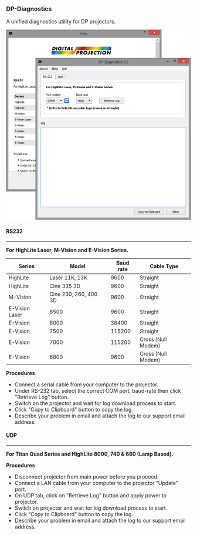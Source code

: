 ### DP-Diagnostics

A unified diagnostics utility for DP projectors.

![DP Diagnostics](dp-diagnostics.png)

#### RS232
---
__For HighLite Laser, M-Vision and E-Vision Series.__


| Series		 | Model				 | Baud rate | Cable Type		 |
| ---------------|-----------------------|-----------|------------------ |
| HighLite		 | Laser 11K, 13K		 | 9600		 | Straight			 |
| HighLite		 | Cine 335 3D			 | 9600		 | Straight			 |
| M-Vision		 | Cine 230, 260, 400 3D | 9600		 | Straight			 |
| E-Vision Laser | 8500					 | 9600		 | Straight			 |
| E-Vision   	 | 8000					 | 38400	 | Straight	 		 |
| E-Vision   	 | 7500					 | 115200	 | Straight	 		 |
| E-Vision   	 | 7000					 | 115200	 | Cross (Null Modem)|
| E-Vision  	 | 6800					 | 9600		 | Cross (Null Modem)|


__Procedures__
- Connect a serial cable from your computer to the projector. 
- Under RS-232 tab, select the correct COM port, baud-rate then click "Retrieve Log" button.
- Switch on the projector and wait for log download process to start.
- Click "Copy to Clipboard" button to copy the log. 
- Describe your problem in email and attach the log to our support email address.


#### UDP 
---
__For Titan Quad Series and HighLite 8000, 740 & 660 (Lamp Based).__

__Procedures__
- Disconnect projector from main power before you proceed.
- Connect a LAN cable from your computer to the projector "Update" port.
- On UDP tab, click on "Retrieve Log" button and apply power to projector.
- Switch on projector and wait for log download process to start.
- Click "Copy to Clipboard" button to copy the log.
- Describe your problem in email and attach the log to our support email address.